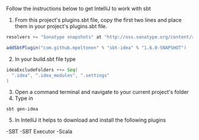 Follow the instructions below to get IntelliJ to work with sbt

1. From this project's plugins.sbt file, copy the first two lines and place them in your project's plugins.sbt file.

```Scala
resolvers += "Sonatype snapshots" at "http://oss.sonatype.org/content/repositories/snapshots/"

addSbtPlugin("com.github.mpeltonen" % "sbt-idea" % "1.6.0-SNAPSHOT")
```

2. In your build.sbt file type

```Scala
ideaExcludeFolders ++= Seq(
  ".idea", ".idea_modules", ".settings"
)
```

3. Open a command terminal and navigate to your current project's folder
4. Type in

```
sbt gen-idea
```

5. In IntelliJ it helps to download and install the following plugins

-SBT
-SBT Executor
-Scala
